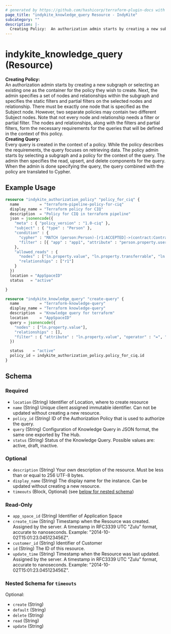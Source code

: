 ```yaml
---
# generated by https://github.com/hashicorp/terraform-plugin-docs with custom templates
page_title: "indykite_knowledge_query Resource - IndyKite"
subcategory: ""
description: |-
  Creating Policy:  An authorization admin starts by creating a new subgraph or selecting an existing one as the container for the policy they wish to create. Next, the admin specifies a set of nodes and relationships within the subgraph and  specifies the static filters and partial filters on the selected nodes and relationship.  There must be exactly one node that is specified as the Subject node.  However, two separate policies may contain two different Subject nodes.  Note that not every node and relationship needs a filter or partial filter.  The nodes and relationships, along with the filters and partial filters,  form the necessary requirements for the queries that will be defined in the context of this policy.  Creating Query:  Every query is created in the context of a policy.  While the policy describes the requirements, the query focuses on retrieving data.  The policy admin starts by selecting a subgraph and a policy for the context of the query.  The admin then specifies the read, upsert, and delete components for the query.  When the admin is done specifying the query, the query combined with the policy are translated to Cypher.
---
```


# indykite_knowledge_query (Resource)

**Creating Policy:**  <br>An authorization admin starts by creating a new subgraph or selecting an existing one as the container for the policy they wish to create. Next, the admin specifies a set of nodes and relationships within the subgraph and  specifies the static filters and partial filters on the selected nodes and relationship.  There must be exactly one node that is specified as the Subject node.  However, two separate policies may contain two different Subject nodes.  Note that not every node and relationship needs a filter or partial filter.  The nodes and relationships, along with the filters and partial filters,  form the necessary requirements for the queries that will be defined in the context of this policy.  <br>**Creating Query:**  <br>Every query is created in the context of a policy.  While the policy describes the requirements, the query focuses on retrieving data.  The policy admin starts by selecting a subgraph and a policy for the context of the query.  The admin then specifies the read, upsert, and delete components for the query.  When the admin is done specifying the query, the query combined with the policy are translated to Cypher.

## Example Usage

```terraform
resource "indykite_authorization_policy" "policy_for_ciq" {
  name         = "terraform-pipeline-policy-for-ciq"
  display_name = "Terraform policy for CIQ"
  description  = "Policy for CIQ in terraform pipeline"
  json = jsonencode({
    "meta" : { "policy_version" : "1.0-ciq" },
    "subject" : { "type" : "Person" },
    "condition" : {
      "cypher" : "MATCH (person:Person)-[r1:ACCEPTED]->(contract:Contract)-[r2:COVERS]->(vehicle:Vehicle)-[r3:HAS]->(ln:LicenseNumber)",
      "filter" : [{ "app" : "app1", "attribute" : "person.property.username", "operator" : "=", "value" : "$username" }]
    },
    "allowed_reads" : {
      "nodes" : ["ln.property.value", "ln.property.transferrable", "ln.external_id"],
      "relationships" : ["r1"]
    }
  })
  location = "AppSpaceID"
  status   = "active"

}

resource "indykite_knowledge_query" "create-query" {
  name         = "terraform-knowledge-query"
  display_name = "Terraform knowledge-query"
  description  = "Knowledge query for terraform"
  location     = "AppSpaceID"
  query = jsonencode({
    "nodes" : ["ln.property.value"],
    "relationships" : [],
    "filter" : { "attribute" : "ln.property.value", "operator" : "=", "value" : "$lnValue" }
  })

  status    = "active"
  policy_id = indykite_authorization_policy.policy_for_ciq.id
}
```

<!-- schema generated by tfplugindocs -->
## Schema

### Required

- `location` (String) Identifier of Location, where to create resource
- `name` (String) Unique client assigned immutable identifier. Can not be updated without creating a new resource.
- `policy_id` (String) ID of the Authorization Policy that is used to authorize the query.
- `query` (String) Configuration of Knowledge Query in JSON format, the same one exported by The Hub.
- `status` (String) Status of the Knowledge Query. Possible values are: active, draft, inactive.

### Optional

- `description` (String) Your own description of the resource. Must be less than or equal to 256 UTF-8 bytes.
- `display_name` (String) The display name for the instance. Can be updated without creating a new resource.
- `timeouts` (Block, Optional) (see [below for nested schema](#nestedblock--timeouts))

### Read-Only

- `app_space_id` (String) Identifier of Application Space
- `create_time` (String) Timestamp when the Resource was created. Assigned by the server. A timestamp in RFC3339 UTC "Zulu" format, accurate to nanoseconds. Example: "2014-10-02T15:01:23.045123456Z".
- `customer_id` (String) Identifier of Customer
- `id` (String) The ID of this resource.
- `update_time` (String) Timestamp when the Resource was last updated. Assigned by the server. A timestamp in RFC3339 UTC "Zulu" format, accurate to nanoseconds. Example: "2014-10-02T15:01:23.045123456Z".

<a id="nestedblock--timeouts"></a>
### Nested Schema for `timeouts`

Optional:

- `create` (String)
- `default` (String)
- `delete` (String)
- `read` (String)
- `update` (String)
